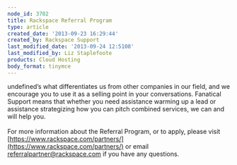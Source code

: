 ```yaml
---
node_id: 3702
title: Rackspace Referral Program
type: article
created_date: '2013-09-23 16:29:44'
created_by: Rackspace Support
last_modified_date: '2013-09-24 12:5108'
last_modified_by: Liz Staplefoote
products: Cloud Hosting
body_format: tinymce
---
```


undefined&rsquo;s what differentiates us from other companies in our
field, and we encourage you to use it as a selling point in your
conversations. Fanatical Support means that whether you need assistance
warming up a lead or assistance strategizing how you can pitch combined
services, we can and will help you.\
\
For more information about the Referral Program, or to apply, please
visit
[https://www.rackspace.com/partners/](https://www.rackspace.com/partners/)
or email
[referralpartner@rackspace.com](mailto:referralpartner@rackspace.com) if
you have any questions.

